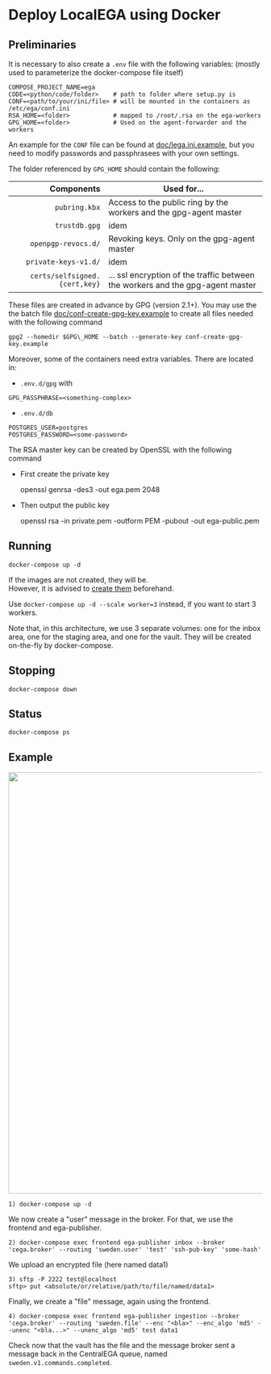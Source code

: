 # Deploy LocalEGA using Docker

## Preliminaries

It is necessary to also create a `.env` file with the following variables:
(mostly used to parameterize the docker-compose file itself)


	COMPOSE_PROJECT_NAME=ega
	CODE=<python/code/folder>    # path to folder where setup.py is
	CONF=<path/to/your/ini/file> # will be mounted in the containers as /etc/ega/conf.ini
	RSA_HOME=<folder>            # mapped to /root/.rsa on the ega-workers
	GPG_HOME=<folder>            # Used on the agent-forwarder and the workers

An example for the `CONF` file can be found at [doc/lega.ini.example](doc/lega.ini.example),
but you need to modify passwords and passphrasees with your own settings.

The folder referenced by `GPG_HOME` should contain the following:

| Components | Used for... |
|----------:|------------|
| `pubring.kbx` | Access to the public ring by the workers and the gpg-agent master |
| `trustdb.gpg` | idem |
| `openpgp-revocs.d/` | Revoking keys. Only on the gpg-agent master |
| `private-keys-v1.d/`| idem |
| `certs/selfsigned.{cert,key}` | ... ssl encryption of the traffic between the workers and the gpg-agent master |

These files are created in advance by GPG (version 2.1+).
You may use the the batch file
[doc/conf-create-gpg-key.example](doc/conf-create-gpg-key.example) to create
all files needed with the following command

    gpg2 --homedir $GPG\_HOME --batch --generate-key conf-create-gpg-key.example

Moreover, some of the containers need extra variables. There are located in:
* `.env.d/gpg` with
```
GPG_PASSPHRASE=<something-complex>
```
* `.env.d/db`
```
POSTGRES_USER=postgres
POSTGRES_PASSWORD=<some-password>
```

The RSA master key can be created by OpenSSL with the following command

* First create the private key

    openssl genrsa -des3 -out ega.pem 2048

* Then output the public key

    openssl rsa -in private.pem -outform PEM -pubout -out ega-public.pem

## Running

	docker-compose up -d
	
If the images are not created, they will be. <br/>
However, it is advised to [create them](images) beforehand.

Use `docker-compose up -d --scale worker=3` instead, if you want to start 3 workers.

Note that, in this architecture, we use 3 separate volumes: one for
the inbox area, one for the staging area, and one for the vault. They
will be created on-the-fly by docker-compose.

## Stopping

	docker-compose down

## Status

	docker-compose ps

## Example

<a href="https://asciinema.org/a/nhHCuLd7mYjL4UgKQDI7uRJHs">
<img src="https://asciinema.org/a/nhHCuLd7mYjL4UgKQDI7uRJHs.png" width="836" style="display:block;margin:0 auto;"/>
</a>

	1) docker-compose up -d

We now create a "user" message in the broker. For that, we use the frontend and ega-publisher.

	2) docker-compose exec frontend ega-publisher inbox --broker 'cega.broker' --routing 'sweden.user' 'test' 'ssh-pub-key' 'some-hash'

We upload an encrypted file (here named data1)

	3) sftp -P 2222 test@localhost
	sftp> put <absolute/or/relative/path/to/file/named/data1>
	
Finally, we create a "file" message, again using the frontend.
	
	4) docker-compose exec frontend ega-publisher ingestion --broker 'cega.broker' --routing 'sweden.file' --enc "<bla>" --enc_algo 'md5' --unenc "<bla...>" --unenc_algo 'md5' test data1

Check now that the vault has the file and the message broker sent a message back in the CentralEGA queue, named `sweden.v1.commands.completed`.
